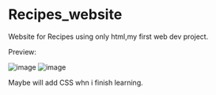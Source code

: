 # Recipes_website
Website for Recipes using only html,my first web dev project.

Preview:

![image](https://user-images.githubusercontent.com/93701274/192571782-bf7448aa-d2d1-4463-94d8-46e21467fcbb.png)
![image](https://user-images.githubusercontent.com/93701274/192571822-df72ae8e-42a4-4bee-aa9c-4cb16072fd83.png)


Maybe will add CSS whn i finish learning.
